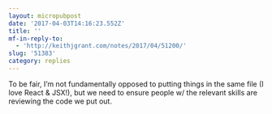 ```yaml
---
layout: micropubpost
date: '2017-04-03T14:16:23.552Z'
title: ''
mf-in-reply-to:
  - 'http://keithjgrant.com/notes/2017/04/51200/'
slug: '51383'
category: replies
---
```

To be fair, I’m not fundamentally opposed to putting things in the same file (I love React &amp; JSX!), but we need to ensure people w/ the relevant skills are reviewing the code we put out.
